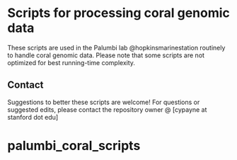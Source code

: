 Scripts for processing coral genomic data
=========================================

These scripts are used in the Palumbi lab @hopkinsmarinestation routinely to handle coral genomic data. 
Please note that some scripts are not optimized for best running-time complexity.

Contact
-------
Suggestions to better these scripts are welcome!
For questions or suggested edits, please contact the repository owner @ [cypayne at stanford dot edu]
# palumbi_coral_scripts
